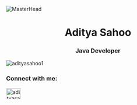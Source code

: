 ![MasterHead](https://storage.googleapis.com/gweb-cloudblog-publish/original_images/DataAnalytics.gif)
<h1 align="center">Aditya Sahoo</h1>

<h3 align="center">Java Developer</h3>


<p align="left"> <img src="https://komarev.com/ghpvc/?username=adityasahoo1&label=Profile%20views&color=0e75b6&style=flat" alt="adityasahoo1" /> </p>

<h3 align="left">Connect with me:</h3>

<p align="left">

<a href="https://linkedin.com/in/adityasahoo1" target="blank"><img align="center" src="https://raw.githubusercontent.com/rahuldkjain/github-profile-readme-generator/master/src/images/icons/Social/linked-in-alt.svg" alt="adityasahoo1" height="30" width="40" /></a>
